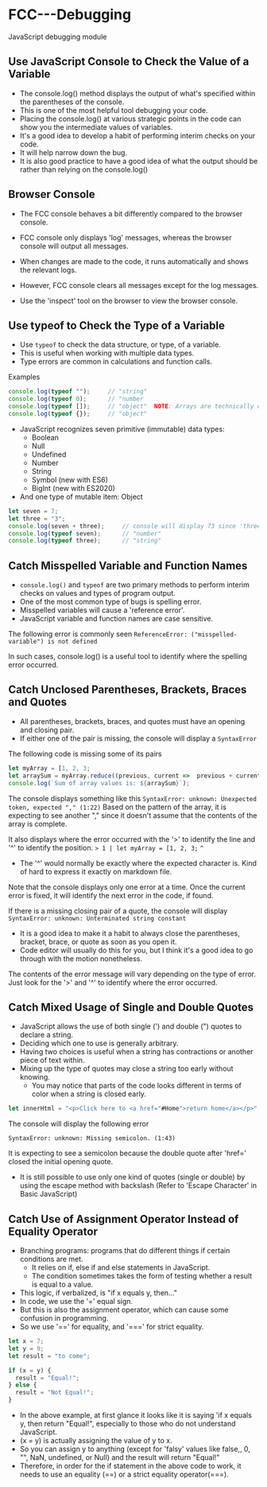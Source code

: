 # FCC---Debugging

JavaScript debugging module

## Use JavaScript Console to Check the Value of a Variable

- The console.log() method displays the output of what's specified within the parentheses of the console.
- This is one of the most helpful tool debugging your code.
- Placing the console.log() at various strategic points in the code can show you the intermediate values of variables.
- It's a good idea to develop a habit of performing interim checks on your code.
- It will help narrow down the bug.
- It is also good practice to have a good idea of what the output should be rather than relying on the console.log()

## Browser Console

- The FCC console behaves a bit differently compared to the browser console.
- FCC console only displays 'log' messages, whereas the browser console will output all messages.
- When changes are made to the code, it runs automatically and shows the relevant logs.
- However, FCC console clears all messages except for the log messages.

- Use the 'inspect' tool on the browser to view the browser console.

## Use typeof to Check the Type of a Variable

- Use ``` typeof ``` to check the data structure, or type, of a variable.
- This is useful when working with multiple data types.
- Type errors are common in calculations and function calls.

Examples

```js
console.log(typeof "");     // "string"
console.log(typeof 0);      // "number
console.log(typeof []);     // "object"  NOTE: Arrays are technically objects in JavaScript
console.log(typeof {});     // "object"
```

- JavaScript recognizes seven primitive (immutable) data types:
  - Boolean
  - Null
  - Undefined
  - Number
  - String
  - Symbol (new with ES6)
  - BigInt (new with ES2020)
- And one type of mutable item: Object

```js
let seven = 7;
let three = "3";
console.log(seven + three);     // console will display 73 since 'three' is defined as a string "3"
console.log(typeof seven);      // "number"
console.log(typeof three);      // "string"
```

## Catch Misspelled Variable and Function Names

- ``` console.log() ``` and ``` typeof ``` are two primary methods to perform interim checks on values and types of program output.
- One of the most common type of bugs is spelling error.
- Misspelled variables will cause a 'reference error'.
- JavaScript variable and function names are case sensitive.

The following error is commonly seen ``` ReferenceError: ("misspelled-variable") is not defined ```

In such cases, console.log() is a useful tool to identify where the spelling error occurred.

## Catch Unclosed Parentheses, Brackets, Braces and Quotes

- All parentheses, brackets, braces, and quotes must have an opening and closing pair.
- If either one of the pair is missing, the console will display a ``` SyntaxError ```

The following code is missing some of its pairs

```js
let myArray = [1, 2, 3;
let arraySum = myArray.reduce((previous, current =>  previous + current);
console.log(`Sum of array values is: ${arraySum}`);
```

The console displays something like this
``` SyntaxError: unknown: Unexpected token, expected "," (1:22) ```
Based on the pattern of the array, it is expecting to see another "," since it doesn't assume that the contents of the array is complete.

It also displays where the error occurred with the '>' to identify the line and '^' to identify the position.
```> 1 | let myArray = [1, 2, 3;```
                            ```^```

- The '^' would normally be exactly where the expected character is. Kind of hard to express it exactly on markdown file.

Note that the console displays only one error at a time.
Once the current error is fixed, it will identify the next error in the code, if found.

If there is a missing closing pair of a quote, the console will display ``` SyntaxError: unknown: Unterminated string constant ```

- It is a good idea to make it a habit to always close the parentheses, bracket, brace, or quote as soon as you open it.
- Code editor will usually do this for you, but I think it's a good idea to go through with the motion nonetheless.

The contents of the error message will vary depending on the type of error.
Just look for the '>' and '^' to identify where the error occurred.

## Catch Mixed Usage of Single and Double Quotes

- JavaScript allows the use of both single (') and double (") quotes to declare a string.
- Deciding which one to use is generally arbitrary.
- Having two choices is useful when a string has contractions or another piece of text within.
- Mixing up the type of quotes may close a string too early without knowing.
  - You may notice that parts of the code looks different in terms of color when a string is closed early.

``` js
let innerHtml = "<p>Click here to <a href="#Home">return home</a></p>";
```

The console will display the following error

```SyntaxError: unknown: Missing semicolon. (1:43)```

It is expecting to see a semicolon because the double quote after 'href=' closed the initial opening quote.

- It is still possible to use only one kind of quotes (single or double) by using the escape method with backslash (Refer to 'Escape Character' in Basic JavaScript)

## Catch Use of Assignment Operator Instead of Equality Operator

- Branching programs: programs that do different things if certain conditions are met.
  - It relies on if, else if and else statements in JavaScript.
  - The condition sometimes takes the form of testing whether a result is equal to a value.
- This logic, if verbalized, is "if x equals y, then..."
- In code, we use the '=' equal sign.
- But this is also the assignment operator, which can cause some confusion in programming.
- So we use '==' for equality, and '===' for strict equality.

```js
let x = 7;
let y = 9;
let result = "to come";

if (x = y) {
  result = "Equal!";
} else {
  result = "Not Equal!";
}
```

- In the above example, at first glance it looks like it is saying 'if x equals y, then return "Equal!", especially to those who do not understand JavaScript.
- (x = y) is actually assigning the value of y to x.
- So you can assign y to anything (except for 'falsy' values like false,, 0, "", NaN, undefined, or Null) and the result will return "Equal!"
- Therefore, in order for the if statement in the above code to work, it needs to use an equality (==) or a strict equality operator(===).

